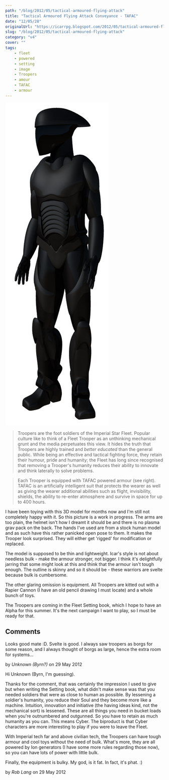 ```yaml
---
path: "/blog/2012/05/tactical-armoured-flying-attack"
title: "Tactical Armoured Flying Attack Conveyance - TAFAC"
date: "12/05/28"
originalUrl: "https://icarrpg.blogspot.com/2012/05/tactical-armoured-flying-attack.html"
slug: "/blog/2012/05/tactical-armoured-flying-attack"
category: "v4"
cover: ""
tags:
    - fleet
    - powered
    - setting
    - image
    - Troopers
    - amour
    - TAFAC
    - armour
---
```

![Work in progress Fleet powered armour](./images/fleet-tafac-wip.jpg)

> Troopers are the foot soldiers of the Imperial Star Fleet. Popular culture like to think of a Fleet Trooper as an unthinking mechanical grunt and the media perpetuates this view. It hides the truth that Troopers are highly trained and *better educated* than the general public. While being an effective and tactical fighting force, they retain their humour, pride and humanity; the Fleet has long since recognised that removing a Trooper's humanity reduces their ability to innovate and think laterally to solve problems.

> Each Trooper is equipped with TAFAC powered armour (see right). TAFAC is an artificially intelligent suit that protects the wearer as well as giving the wearer additional abilities such as flight, invisibility, shields, the ability to re-enter atmosphere and survive in space for up to 400 hours. 

I have been toying with this 3D model for months now and I'm still not completely happy with it. So this picture is a work in progress. The arms are too plain, the helmet isn't how I dreamt it should be and there is no plasma grav pack on the back. The hands I've used are from a stock human model and as such have this rather panicked open pose to them. It makes the Trooper look surprised. They will either get 'rigged' for modification or replaced.  

The model is supposed to be thin and lightweight. Icar's style is not about needless bulk - make the armour stronger, not bigger. I think it's delightfully jarring that some might look at this and think that the armour isn't tough enough. The outline is skinny and so it should be - these warriors are svelte because bulk is cumbersome.  

The other glaring omission is equipment. All Troopers are kitted out with a Rapier Cannon (I have an old pencil drawing I must locate) and a whole bunch of toys.  

The Troopers are coming in the Fleet Setting book, which I hope to have an Alpha for this summer. It's the next campaign I want to play, so I must be ready for that.

## Comments

Looks good mate :D. Svelte is good.  I always saw troopers as borgs for some reason, and I always thought of borgs as large, hence the extra room for systems...

by _Unknown (Byrn?)_ on 29 May 2012

Hi Unknown (Byrn, I'm guessing).  

Thanks for the comment, that was certainly the impression I used to give but when writing the Setting book, what didn't make sense was that you needed soldiers that were as close to human as possible. By lessening a soldier's humanity, you reduce their Soul and they become more like a machine. Intuition, innovation and initiative (the having ideas kind, not the mechanical sort) is lessened. These are all things you need in bucket loads when you're outnumbered and outgunned. So you have to retain as much humanity as you can. This means Cyber. The biproduct is that Cyber characters are more interesting to play if you were to leave the Fleet.  

With Imperial tech far and above civilian tech, the Troopers can have tough armour and cool toys without the need of bulk. What's more, they are all powered by Ion generators (I have some more rules regarding those now), so you can have lots of power with little bulk.  

Finally, the equipment is bulky. My god, is it fat. In fact, it's phat. :)

by _Rob Lang_ on 29 May 2012